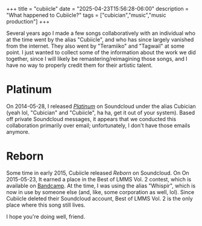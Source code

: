 +++
title = "cubiicle"
date = "2025-04-23T15:56:28-06:00"
description = "What happened to Cubiicle?"
tags = ["cubician","music","music production"]
+++

Several years ago I made a few songs collaboratively with an individual who at the time went by the alias "Cubiicle", and who has since largely vanished from the internet. They also went by "Teramiiko" and "Tagwail" at some point. I just wanted to collect some of the information about the work we did together, since I will likely be remastering/reimagining those songs, and I have no way to properly credit them for their artistic talent.

# Platinum

On 2014-05-28, I released [*Platinum*](https://soundcloud.com/cubician/platinum) on Soundcloud under the alias Cubician (yeah lol, "Cubician" and "Cubiicle", ha ha, get it out of your system). Based off private Soundcloud messages, it appears that we conducted this collaboration primarily over email; unfortunately, I don't have those emails anymore.

# Reborn

Some time in early 2015, Cubiicle released *Reborn* on Soundcloud. On On 2015-05-23, It earned a place in the Best of LMMS Vol. 2 contest, which is available on [Bandcamp](https://lmms.bandcamp.com/track/reborn). At the time, I was using the alias "Whispir", which is now in use by someone else (and, like, some corporation as well, lol). Since Cubiicle deleted their Soundcloud account, Best of LMMS Vol. 2 is the only place where this song still lives.

I hope you're doing well, friend.
